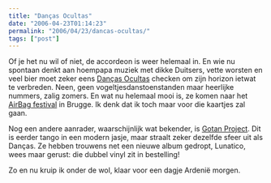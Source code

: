 ```yaml
---
title: "Danças Ocultas"
date: "2006-04-23T01:14:23"
permalink: "2006/04/23/dancas-ocultas/"
tags: ["post"]
---
```

Of je het nu wil of niet, de accordeon is weer helemaal in. En wie nu spontaan denkt aan hoempapa muziek met dikke Duitsers, vette worsten en veel bier moet zeker eens [Danças Ocultas](http://dancasocultas.weblog.com.pt/ "http://dancasocultas.weblog.com.pt/") checken om zijn horizon ietwat te verbreden. Neen, geen vogeltjesdanstoenstanden maar heerlijke nummers, zalig zomers. En wat nu helemaal mooi is, ze komen naar het [AirBag festival](http://www.airbagfestival.be/index2.asp?id=43 "http://www.airbagfestival.be/index2.asp?id=43") in Brugge. Ik denk dat ik toch maar voor die kaartjes zal gaan.

Nog een andere aanrader, waarschijnlijk wat bekender, is [Gotan Project](http://www.gotanproject.com/ "http://www.gotanproject.com/"). Dit is eerder tango in een modern jasje, maar straalt zeker dezelfde sfeer uit als Danças. Ze hebben trouwens net een nieuwe album gedropt, Lunatico, wees maar gerust: die dubbel vinyl zit in bestelling!

Zo en nu kruip ik onder de wol, klaar voor een dagje Ardenië morgen.
